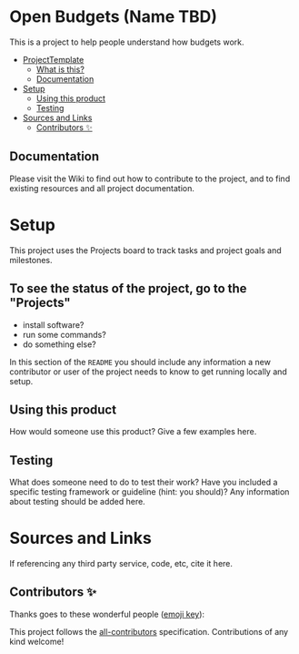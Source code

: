 # Open Budgets (Name TBD)

This is a project to help people understand how budgets work. 

<!-- TOC -->

- [ProjectTemplate](#projecttemplate)
    - [What is this?](#what-is-this)
    - [Documentation](#documentation)
- [Setup](#setup)
    - [Using this product](#using-this-product)
    - [Testing](#testing)
- [Sources and Links](#sources-and-links)
    - [Contributors ✨](#contributors-)

<!-- /TOC -->

## Documentation
Please visit the Wiki to find out how to contribute to the project, and to find existing resources and all project documentation.

# Setup
This project uses the Projects board to track tasks and project goals and milestones. 
## To see the status of the project, go to the "Projects" 
* install software?
* run some commands?
* do something else?

In this section of the `README` you should include any information a new contributor or user of the project needs to know to get running locally and setup.

## Using this product
How would someone use this product? Give a few examples here.

## Testing
What does someone need to do to test their work? Have you included a specific testing framework or guideline (hint: you should)? Any information about testing should be added here.

# Sources and Links
If referencing any third party service, code, etc, cite it here.

## Contributors ✨

Thanks goes to these wonderful people ([emoji key](https://allcontributors.org/docs/en/emoji-key)):

<!-- ALL-CONTRIBUTORS-LIST:START - Do not remove or modify this section -->
<!-- prettier-ignore-start -->
<!-- markdownlint-disable -->
<!-- markdownlint-enable -->
<!-- prettier-ignore-end -->
<!-- ALL-CONTRIBUTORS-LIST:END -->

This project follows the [all-contributors](https://github.com/all-contributors/all-contributors) specification. Contributions of any kind welcome!

